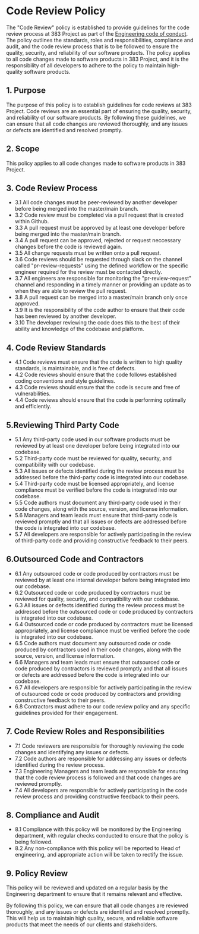 # Code Review Policy

The "Code Review" policy is established to provide guidelines for the code review process at 383 Project as part of the [Engineering code of conduct](https://github.com/383Project/engineering-code-of-conduct). The policy outlines the standards, roles and responsibilities, compliance and audit, and the code review process that is to be followed to ensure the quality, security, and reliability of our software products. The policy applies to all code changes made to software products in 383 Project, and it is the responsibility of all developers to adhere to the policy to maintain high-quality software products.

## 1. Purpose
The purpose of this policy is to establish guidelines for code reviews at 383 Project. Code reviews are an essential part of ensuring the quality, security, and reliability of our software products. By following these guidelines, we can ensure that all code changes are reviewed thoroughly, and any issues or defects are identified and resolved promptly.

## 2. Scope
This policy applies to all code changes made to software products in 383 Project.

## 3. Code Review Process
- 3.1 All code changes must be peer-reviewed by another developer before being merged into the master/main branch.
- 3.2 Code review must be completed via a pull request that is created within Github.
- 3.3 A pull request must be approved by at least one developer before being merged into the master/main branch.
- 3.4 A pull request can be approved, rejected or request neccessary changes before the code is reviewed again.
- 3.5 All change requests must be written onto a pull request.
- 3.6 Code reviews should be requested through slack on the channel called "pr-review-requests" using the defined workflow or the specific engineer required for the review must be contacted directly.
- 3.7 All engineers are responsible for monitoring the "pr-review-request" channel and responding in a timely manner or providing an update as to when they are able to review the pull request.
- 3.8 A pull request can be merged into a master/main branch only once approved.
- 3.9 It is the responsibility of the code author to ensure that their code has been reviewed by another developer.
- 3.10 The developer reviewing the code does this to the best of their ability and knowledge of the codebase and platform.

## 4. Code Review Standards
- 4.1 Code reviews must ensure that the code is written to high quality standards, is maintainable, and is free of defects.
- 4.2 Code reviews should ensure that the code follows established coding conventions and style guidelines.
- 4.3 Code reviews should ensure that the code is secure and free of vulnerabilities.
- 4.4 Code reviews should ensure that the code is performing optimally and efficiently.

## 5.Reviewing Third Party Code
- 5.1 Any third-party code used in our software products must be reviewed by at least one developer before being integrated into our codebase.
- 5.2 Third-party code must be reviewed for quality, security, and compatibility with our codebase.
- 5.3 All issues or defects identified during the review process must be addressed before the third-party code is integrated into our codebase.
- 5.4 Third-party code must be licensed appropriately, and license compliance must be verified before the code is integrated into our codebase.
- 5.5 Code authors must document any third-party code used in their code changes, along with the source, version, and license information.
- 5.6 Managers and team leads must ensure that third-party code is reviewed promptly and that all issues or defects are addressed before the code is integrated into our codebase.
- 5.7 All developers are responsible for actively participating in the review of third-party code and providing constructive feedback to their peers.

## 6.Outsourced Code and Contractors
- 6.1 Any outsourced code or code produced by contractors must be reviewed by at least one internal developer before being integrated into our codebase.
- 6.2 Outsourced code or code produced by contractors must be reviewed for quality, security, and compatibility with our codebase.
- 6.3 All issues or defects identified during the review process must be addressed before the outsourced code or code produced by contractors is integrated into our codebase.
- 6.4 Outsourced code or code produced by contractors must be licensed appropriately, and license compliance must be verified before the code is integrated into our codebase.
- 6.5 Code authors must document any outsourced code or code produced by contractors used in their code changes, along with the source, version, and license information.
- 6.6 Managers and team leads must ensure that outsourced code or code produced by contractors is reviewed promptly and that all issues or defects are addressed before the code is integrated into our codebase.
- 6.7 All developers are responsible for actively participating in the review of outsourced code or code produced by contractors and providing constructive feedback to their peers.
- 6.8 Contractors must adhere to our code review policy and any specific guidelines provided for their engagement.

## 7. Code Review Roles and Responsibilities
- 7.1 Code reviewers are responsible for thoroughly reviewing the code changes and identifying any issues or defects.
- 7.2 Code authors are responsible for addressing any issues or defects identified during the review process.
- 7.3 Engineering Managers and team leads are responsible for ensuring that the code review process is followed and that code changes are reviewed promptly.
- 7.4 All developers are responsible for actively participating in the code review process and providing constructive feedback to their peers.

## 8. Compliance and Audit
- 8.1 Compliance with this policy will be monitored by the Engineering department, with regular checks conducted to ensure that the policy is being followed.
- 8.2 Any non-compliance with this policy will be reported to Head of engineering, and appropriate action will be taken to rectify the issue.

## 9. Policy Review
This policy will be reviewed and updated on a regular basis by the Engineering department to ensure that it remains relevant and effective.

By following this policy, we can ensure that all code changes are reviewed thoroughly, and any issues or defects are identified and resolved promptly. This will help us to maintain high quality, secure, and reliable software products that meet the needs of our clients and stakeholders.
